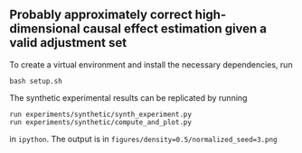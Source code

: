 ## Probably approximately correct high-dimensional causal effect estimation given a valid adjustment set

To create a virtual environment and install the necessary dependencies, run
```
bash setup.sh
```

The synthetic experimental results can be replicated by running
```
run experiments/synthetic/synth_experiment.py
run experiments/synthetic/compute_and_plot.py
```
in `ipython`. The output is in `figures/density=0.5/normalized_seed=3.png`
